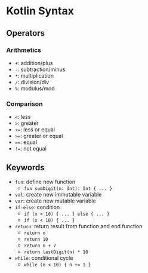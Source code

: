 # Kotlin Syntax

## Operators

### Arithmetics  

- `+`: addition/plus
- `-`: subtraction/minus
- `*`: multiplication
- `/`: division/div
- `%`: modulus/mod

### Comparison

- `<`: less
- `>`: greater
- `<=`: less or equal
- `>=`: greater or equal
- `==`: equal
- `!=`: not equal

## Keywords

- `fun`: define new function
  - `fun sumDigit(n: Int): Int { ... }`
- `val`: create new immutable variable
- `var`: create new   mutable variable
- `if-else`: condition
  - `if (x < 10) { ... } else { ... }`
  - `if (x < 10) { ... }`
- `return`: return result from function and end function
  - `return n`
  - `return 10`
  - `return n + 7`
  - `return lastDigit(n) * 10`
- `while`: conditional cycle
  - `while (n < 10) { n += 1 }`